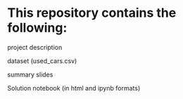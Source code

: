 # This repository contains the following:

project description

dataset (used_cars.csv)

summary slides

Solution notebook (in html and ipynb formats)
